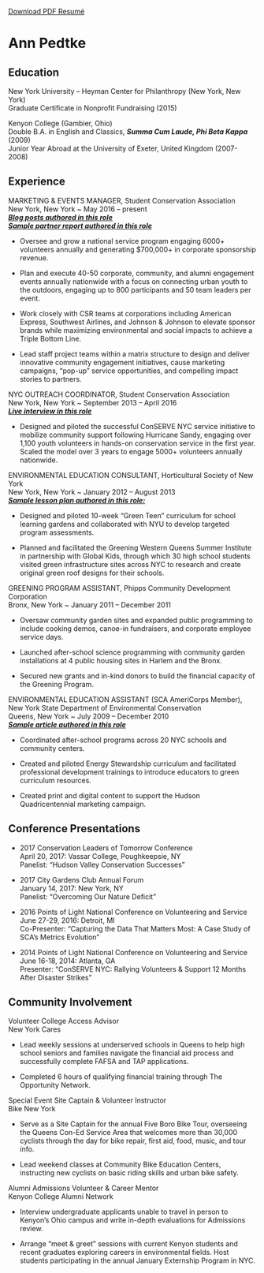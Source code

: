 [Download PDF Resumé](https://github.com/annpedtke/CV/raw/master/Resume_AnnPedtke_Dec2017.pdf)


# Ann Pedtke 

## Education

New York University – Heyman Center for Philanthropy (New York, New York)  
Graduate Certificate in Nonprofit Fundraising (2015)

Kenyon College (Gambier, Ohio)  
Double B.A. in English and Classics, ***Summa Cum Laude, Phi Beta Kappa*** (2009)  
Junior Year Abroad at the University of Exeter, United Kingdom (2007-2008)

## Experience

MARKETING & EVENTS MANAGER, Student Conservation Association  
New York, New York     ~     May 2016 – present  
[***Blog posts authored in this role***](http://www.thesca.org/users/apedtke)  
[***Sample partner report authored in this role***](https://github.com/annpedtke/CV/raw/master/Associated%20Documents/Pedtke_SamplePartnerReport.pdf)

- Oversee and grow a national service program engaging 6000+ volunteers annually and generating $700,000+ in corporate sponsorship revenue.

- Plan and execute 40-50 corporate, community, and alumni engagement events annually nationwide with a focus on connecting urban youth to the outdoors, engaging up to 800 participants and 50 team leaders per event.  

- Work closely with CSR teams at corporations including American Express, Southwest Airlines, and Johnson & Johnson to elevate sponsor brands while maximizing environmental and social impacts to achieve a Triple Bottom Line.

- Lead staff project teams within a matrix structure to design and deliver innovative community engagement initiatives, cause marketing campaigns, “pop-up” service opportunities, and compelling impact stories to partners.


NYC OUTREACH COORDINATOR, Student Conservation Association  
New York, New York     ~     September 2013 – April 2016  
[***Live interview in this role***](https://www.youtube.com/watch?v=aYXFzJ2JCqw#t=1m30s)

- Designed and piloted the successful ConSERVE NYC service initiative to mobilize community support following Hurricane Sandy, engaging over 1,100 youth volunteers in hands-on conservation service in the first year. Scaled the model over 3 years to engage 5000+ volunteers annually nationwide.


ENVIRONMENTAL EDUCATION CONSULTANT, Horticultural Society of New York  
New York, New York     ~     January 2012 – August 2013  
[***Sample lesson plan authored in this role:***](https://github.com/annpedtke/CV/raw/master/Associated%20Documents/Pedtke_SampleLessonPlan_SproutPower.pdf)

- Designed and piloted 10-week “Green Teen” curriculum for school learning gardens and collaborated with NYU to develop targeted program assessments.

- Planned and facilitated the Greening Western Queens Summer Institute in partnership with Global Kids, through which 30 high school students visited green infrastructure sites across NYC to research and create original green roof designs for their schools.


GREENING PROGRAM ASSISTANT, Phipps Community Development Corporation  
Bronx, New York     ~     January 2011 – December 2011 

- Oversaw community garden sites and expanded public programming to include cooking demos, canoe-in fundraisers, and corporate employee service days. 

- Launched after-school science programming with community garden installations at 4 public housing sites in Harlem and the Bronx.

- Secured new grants and in-kind donors to build the financial capacity of the Greening Program.


ENVIRONMENTAL EDUCATION ASSISTANT (SCA AmeriCorps Member),  
New York State Department of Environmental Conservation   
Queens, New York     ~     July 2009 – December 2010  
[***Sample article authored in this role***](http://www.dec.ny.gov/docs/administration_pdf/0809consforweb.pdf#page=19)

- Coordinated after-school programs across 20 NYC schools and community centers. 

- Created and piloted Energy Stewardship curriculum and facilitated professional development trainings to introduce educators to green curriculum resources. 

- Created print and digital content to support the Hudson Quadricentennial marketing campaign.





## Conference Presentations

- 2017 Conservation Leaders of Tomorrow Conference  
April 20, 2017: Vassar College, Poughkeepsie, NY  
Panelist: “Hudson Valley Conservation Successes”

- 2017 City Gardens Club Annual Forum  
January 14, 2017: New York, NY  
Panelist: “Overcoming Our Nature Deficit”

- 2016 Points of Light National Conference on Volunteering and Service  
June 27-29, 2016: Detroit, MI  
Co-Presenter: “Capturing the Data That Matters Most: A Case Study of SCA’s Metrics Evolution”

- 2014 Points of Light National Conference on Volunteering and Service  
June 16-18, 2014: Atlanta, GA  
Presenter: “ConSERVE NYC: Rallying Volunteers & Support 12 Months After Disaster Strikes”

## Community Involvement

Volunteer College Access Advisor  
New York Cares

- Lead weekly sessions at underserved schools in Queens to help high school seniors and families navigate the financial aid process and successfully complete FAFSA and TAP applications. 

- Completed 6 hours of qualifying financial training through The Opportunity Network.


Special Event Site Captain & Volunteer Instructor  
Bike New York

- Serve as a Site Captain for the annual Five Boro Bike Tour, overseeing the Queens Con-Ed Service Area that welcomes more than 30,000 cyclists through the day for bike repair, first aid, food, music, and tour info. 

- Lead weekend classes at Community Bike Education Centers, instructing new cyclists on basic riding skills and urban bike safety.


Alumni Admissions Volunteer & Career Mentor  
Kenyon College Alumni Network

- Interview undergraduate applicants unable to travel in person to Kenyon’s Ohio campus and write in-depth evaluations for Admissions review.

- Arrange “meet & greet” sessions with current Kenyon students and recent graduates exploring careers in environmental fields. Host students participating in the annual January Externship Program in NYC.


